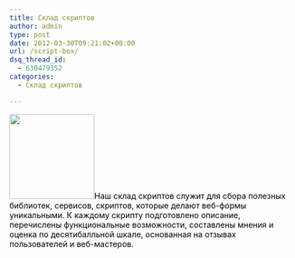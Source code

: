 ```yaml
---
title: Склад скриптов
author: admin
type: post
date: 2012-03-30T09:21:02+00:00
url: /script-box/
dsq_thread_id:
  - 630479352
categories:
  - Склад скриптов

---
```

<a href="http://formstyle.com.ua/wp-content/uploads/2012/03/QR-КОД.jpg" rel="lightbox[11]" title="Кодинг"><img class="alignleft size-thumbnail wp-image-67" title="Кодинг" src="http://formstyle.com.ua/wp-content/uploads/2012/03/QR-КОД-150x150.jpg" alt="" width="150" height="150" /></a><span style="color: #000000;">Наш склад скриптов служит для сбора полезных библиотек, сервисов, скриптов, которые делают веб-формы уникальными. К каждому скрипту подготовлено описание, перечислены функциональные возможности, составлены мнения и оценка по десятибалльной шкале, основанная на отзывах пользователей и веб-мастеров.</span>